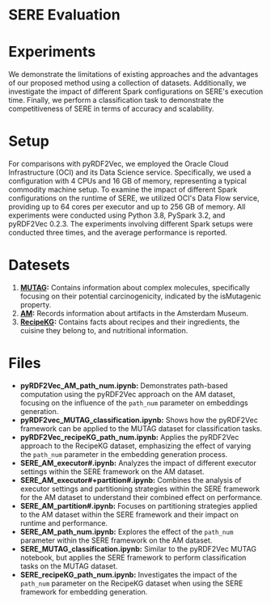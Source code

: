 SERE Evaluation
====================================

Experiments
============

We demonstrate the limitations of existing approaches and the advantages of our proposed method using a collection of datasets. Additionally, we investigate the impact of different Spark configurations on SERE's execution time. Finally, we perform a classification task to demonstrate the competitiveness of SERE in terms of accuracy and scalability.

Setup
=======

For comparisons with pyRDF2Vec, we employed the Oracle Cloud Infrastructure (OCI) and its Data Science service. Specifically, we used a configuration with 4 CPUs and 16 GB of memory, representing a typical commodity machine setup. To examine the impact of different Spark configurations on the runtime of SERE, we utilized OCI's Data Flow service, providing up to 64 cores per executor and up to 256 GB of memory. All experiments were conducted using Python 3.8, PySpark 3.2, and pyRDF2Vec 0.2.3. The experiments involving different Spark setups were conducted three times, and the average performance is reported.

Datesets
=========

1. **[MUTAG](https://www.uni-mannheim.de/dws/research/resources/sw4ml-benchmark/):** Contains information about complex molecules, specifically focusing on their potential carcinogenicity, indicated by the isMutagenic property.
2. **[AM](https://www.uni-mannheim.de/dws/research/resources/sw4ml-benchmark/):** Records information about artifacts in the Amsterdam Museum.
3. **[RecipeKG](https://dataverse.harvard.edu/dataset.xhtml?persistentId=doi:10.7910/DVN/99PNJ5):** Contains facts about recipes and their ingredients, the cuisine they belong to, and nutritional information.


Files
=====

- **pyRDF2Vec_AM_path_num.ipynb:** Demonstrates path-based computation using the pyRDF2Vec approach on the AM dataset, focusing on the influence of the `path_num` parameter on embeddings generation.
- **pyRDF2vec_MUTAG_classification.ipynb:** Shows how the pyRDF2Vec framework can be applied to the MUTAG dataset for classification tasks.
- **pyRDF2Vec_recipeKG_path_num.ipynb:** Applies the pyRDF2Vec approach to the RecipeKG dataset, emphasizing the effect of varying the `path_num` parameter in the embedding generation process.
- **SERE_AM_executor#.ipynb:** Analyzes the impact of different executor settings within the SERE framework on the AM dataset.
- **SERE_AM_executor#+partition#.ipynb:** Combines the analysis of executor settings and partitioning strategies within the SERE framework for the AM dataset to understand their combined effect on performance.
- **SERE_AM_partition#.ipynb:** Focuses on partitioning strategies applied to the AM dataset within the SERE framework and their impact on runtime and performance.
- **SERE_AM_path_num.ipynb:** Explores the effect of the `path_num` parameter within the SERE framework on the AM dataset.
- **SERE_MUTAG_classification.ipynb:** Similar to the pyRDF2Vec MUTAG notebook, but applies the SERE framework to perform classification tasks on the MUTAG dataset.
- **SERE_recipeKG_path_num.ipynb:** Investigates the impact of the `path_num` parameter on the RecipeKG dataset when using the SERE framework for embedding generation.